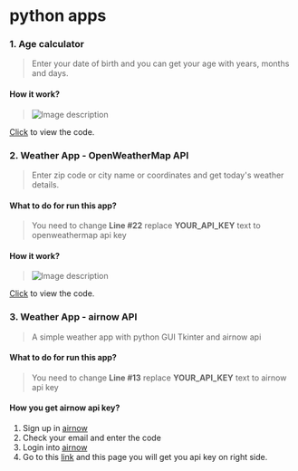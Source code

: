 # python apps
### 1. Age calculator
> Enter your date of birth and you can get your age with years, months and days.

#### How it work?
> ![Image description](https://github.com/larrydanny/python-apps/blob/master/images/age_calculator.gif)

[Click](https://github.com/larrydanny/python-apps/blob/master/age_calculator.py) to view the code.


### 2. Weather App - OpenWeatherMap API
> Enter zip code or city name or coordinates and get today's weather details.

#### What to do for run this app?
> You need to change <b>Line #22</b> replace <b>YOUR_API_KEY</b> text to openweathermap api key

#### How it work?
> ![Image description](https://github.com/larrydanny/python-apps/blob/master/images/weather_app_openweathermap_api.gif)

[Click](https://github.com/larrydanny/python-apps/blob/master/weather_app_open_weather_map_api.py) to view the code.


### 3. Weather App - airnow API
 > A simple weather app with python GUI Tkinter and airnow api

#### What to do for run this app?
> You need to change <b>Line #13</b> replace <b>YOUR_API_KEY</b> text to airnow api key

#### How you get airnow api key?
1. Sign up in <a href="https://docs.airnowapi.org/account/request/" trarget="_blank">airnow</a>
2. Check your email and enter the code
3. Login into <a href="https://docs.airnowapi.org/login" trarget="_blank">airnow</a>
4. Go to this <a href="https://docs.airnowapi.org/forecastsbyzip/query" trarget="_blank">link</a> and this page you will get you api key on right side.
